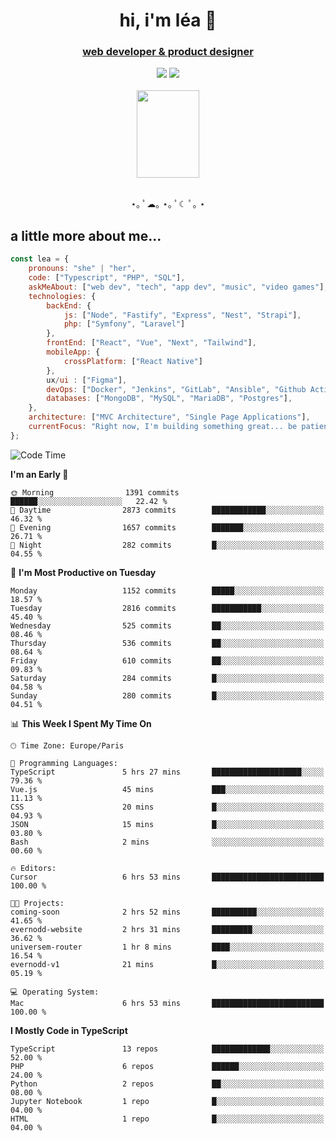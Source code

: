 <h1 align="center">hi, i'm léa 🌙</h1>
<h3 align="center"><ins>web developer & product designer</ins></h3>  
<div align="center">
  <a href="https://www.linkedin.com/in/lea-reiter22/"><img src="https://img.shields.io/badge/LinkedIn-0077B5?style=for-the-badge&logo=linkedin&logoColor=white"/></a>
  <a href="mailto:lea.reiter@outlook.fr"><img src="https://img.shields.io/badge/Contact-2A2A2A?style=for-the-badge&logo=minutemailer&logoColor=white"/></a>
</div>
<br>
  <div align="center">  <img src="https://github.com/xmnchild/xmnchild/blob/main/1702415560_StardewValleyHappyGreyCat.png" height="140" width="100"/>
</div>
<br>
  <p align="center">
                 ⋆｡ ﾟ☁︎｡ ⋆｡ ﾟ☾ ﾟ｡ ⋆
  </p>
  <h2>a little more about me...</h2>
  
```js
const lea = {
    pronouns: "she" | "her",
    code: ["Typescript", "PHP", "SQL"],
    askMeAbout: ["web dev", "tech", "app dev", "music", "video games"],
    technologies: {
        backEnd: {
            js: ["Node", "Fastify", "Express", "Nest", "Strapi"],
            php: ["Symfony", "Laravel"]
        },
        frontEnd: ["React", "Vue", "Next", "Tailwind"],
        mobileApp: {
            crossPlatform: ["React Native"]
        },
        ux/ui : ["Figma"],
        devOps: ["Docker", "Jenkins", "GitLab", "Ansible", "Github Actions"],
        databases: ["MongoDB", "MySQL", "MariaDB", "Postgres"],
    },
    architecture: ["MVC Architecture", "Single Page Applications"],
    currentFocus: "Right now, I'm building something great... be patient.",
};
```
<!--START_SECTION:waka-->
![Code Time](http://img.shields.io/badge/Code%20Time-479%20hrs%2042%20mins-blue)

**I'm an Early 🐤** 

```text
🌞 Morning                1391 commits        ██████░░░░░░░░░░░░░░░░░░░   22.42 % 
🌆 Daytime                2873 commits        ████████████░░░░░░░░░░░░░   46.32 % 
🌃 Evening                1657 commits        ███████░░░░░░░░░░░░░░░░░░   26.71 % 
🌙 Night                  282 commits         █░░░░░░░░░░░░░░░░░░░░░░░░   04.55 % 
```
📅 **I'm Most Productive on Tuesday** 

```text
Monday                   1152 commits        █████░░░░░░░░░░░░░░░░░░░░   18.57 % 
Tuesday                  2816 commits        ███████████░░░░░░░░░░░░░░   45.40 % 
Wednesday                525 commits         ██░░░░░░░░░░░░░░░░░░░░░░░   08.46 % 
Thursday                 536 commits         ██░░░░░░░░░░░░░░░░░░░░░░░   08.64 % 
Friday                   610 commits         ██░░░░░░░░░░░░░░░░░░░░░░░   09.83 % 
Saturday                 284 commits         █░░░░░░░░░░░░░░░░░░░░░░░░   04.58 % 
Sunday                   280 commits         █░░░░░░░░░░░░░░░░░░░░░░░░   04.51 % 
```


📊 **This Week I Spent My Time On** 

```text
🕑︎ Time Zone: Europe/Paris

💬 Programming Languages: 
TypeScript               5 hrs 27 mins       ████████████████████░░░░░   79.36 % 
Vue.js                   45 mins             ███░░░░░░░░░░░░░░░░░░░░░░   11.13 % 
CSS                      20 mins             █░░░░░░░░░░░░░░░░░░░░░░░░   04.93 % 
JSON                     15 mins             █░░░░░░░░░░░░░░░░░░░░░░░░   03.80 % 
Bash                     2 mins              ░░░░░░░░░░░░░░░░░░░░░░░░░   00.60 % 

🔥 Editors: 
Cursor                   6 hrs 53 mins       █████████████████████████   100.00 % 

🐱‍💻 Projects: 
coming-soon              2 hrs 52 mins       ██████████░░░░░░░░░░░░░░░   41.65 % 
evernodd-website         2 hrs 31 mins       █████████░░░░░░░░░░░░░░░░   36.62 % 
universem-router         1 hr 8 mins         ████░░░░░░░░░░░░░░░░░░░░░   16.54 % 
evernodd-v1              21 mins             █░░░░░░░░░░░░░░░░░░░░░░░░   05.19 % 

💻 Operating System: 
Mac                      6 hrs 53 mins       █████████████████████████   100.00 % 
```

**I Mostly Code in TypeScript** 

```text
TypeScript               13 repos            █████████████░░░░░░░░░░░░   52.00 % 
PHP                      6 repos             ██████░░░░░░░░░░░░░░░░░░░   24.00 % 
Python                   2 repos             ██░░░░░░░░░░░░░░░░░░░░░░░   08.00 % 
Jupyter Notebook         1 repo              █░░░░░░░░░░░░░░░░░░░░░░░░   04.00 % 
HTML                     1 repo              █░░░░░░░░░░░░░░░░░░░░░░░░   04.00 % 
```




<!--END_SECTION:waka-->
